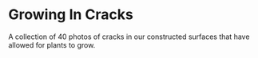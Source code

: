 # Growing In Cracks
A collection of 40 photos of cracks in our constructed surfaces that have allowed for plants to grow.
